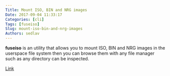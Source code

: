 ```yaml
---
Title: Mount ISO, BIN and NRG images
Date: 2017-09-04 11:33:17
Categories: [cli]
Tags: [fuseiso]
Slug: mount-iso-bin-and-nrg-images
Authors: sedlav
---
```


**fuseiso** is an utility that allows you to mount ISO, BIN and NRG images in the userspace file system then you can browse them with any file manager such as any directory can be inspected.

[Link](https://www.librebyte.net/en/gnulinux/mount-iso-bin-and-nrg-images/)
